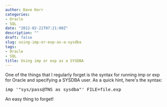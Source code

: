 ```yaml
---
author: Dave Kerr
categories:
- Oracle
- SQL
date: "2012-02-21T07:21:00Z"
description: ""
draft: false
slug: using-imp-or-exp-as-a-sysdba
tags:
- Oracle
- SQL
title: Using imp or exp as a SYSDBA
---
```



<p>One of the things that I regularly forget is the syntax for running imp or exp for Oracle and specifying a SYSDBA user. As a quick hint, here's the syntax:</p>
<pre class="brush: c-sharp;">imp '"sys/pass@TNS as sysdba"' FILE=file.exp</pre>
<p>An easy thing to forget!</p>

